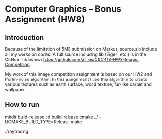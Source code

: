 # Computer Graphics – Bonus Assignment (HW8)


## Introduction

Because of the limitation of 5MB submission on Markus, source.zip include all my works on codes. A full source including lib (Eigen, etc.) is in the GitHub link below:
https://github.com/zilixie/CSC418-HW8-Image-Competition


My work of this image competition assignment is based on our HW2 and Perlin-noise algorithm. In this assignment I use this algorithm to create various textures such as earth surface, wood texture, fur-like carpet and wallpaper. 

## How to run
mkdir build-release
cd build-release
cmake ../ -DCMAKE_BUILD_TYPE=Release
make

./raytracing